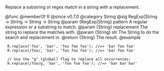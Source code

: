 Replace a substring or regex match in a string with a replacement.

@func
@memberOf R
@since v0.7.0
@category String
@sig RegExp|String -> String -> String -> String
@param {RegExp|String} pattern A regular expression or a substring to match.
@param {String} replacement The string to replace the matches with.
@param {String} str The String to do the search and replacement in.
@return {String} The result.
@example

     R.replace('foo', 'bar', 'foo foo foo'); //=> 'bar foo foo'
     R.replace(/foo/, 'bar', 'foo foo foo'); //=> 'bar foo foo'

     // Use the "g" (global) flag to replace all occurrences:
     R.replace(/foo/g, 'bar', 'foo foo foo'); //=> 'bar bar bar'
